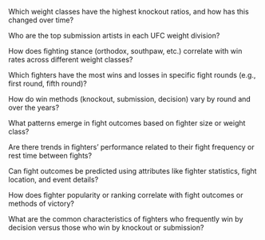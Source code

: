 
Which weight classes have the highest knockout ratios, and how has this changed over time?

Who are the top submission artists in each UFC weight division?

How does fighting stance (orthodox, southpaw, etc.) correlate with win rates across different weight classes?

Which fighters have the most wins and losses in specific fight rounds (e.g., first round, fifth round)?

How do win methods (knockout, submission, decision) vary by round and over the years?

What patterns emerge in fight outcomes based on fighter size or weight class?

Are there trends in fighters’ performance related to their fight frequency or rest time between fights?

Can fight outcomes be predicted using attributes like fighter statistics, fight location, and event details?

How does fighter popularity or ranking correlate with fight outcomes or methods of victory?

What are the common characteristics of fighters who frequently win by decision versus those who win by knockout or submission?
